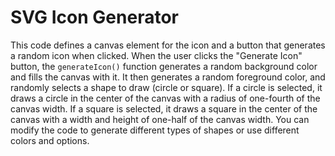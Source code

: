 # SVG Icon Generator

This code defines a canvas element for the icon and a button that generates a random icon when clicked. When the user clicks the "Generate Icon" button, the `generateIcon()` function generates a random background color and fills the canvas with it. It then generates a random foreground color, and randomly selects a shape to draw (circle or square). If a circle is selected, it draws a circle in the center of the canvas with a radius of one-fourth of the canvas width. If a square is selected, it draws a square in the center of the canvas with a width and height of one-half of the canvas width. You can modify the code to generate different types of shapes or use different colors and options.
